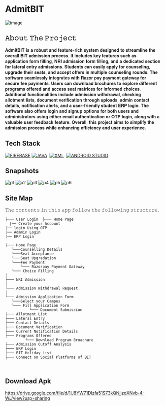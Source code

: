 
# AdmitBIT

![image](https://github.com/Mohitraj27/AdmitBIT/assets/87956374/feeac9f1-e8d1-4a65-9be8-699aee04723f)

## 𝙰𝚋𝚘𝚞𝚝 𝚃𝚑𝚎 𝙿𝚛𝚘𝚓𝚎𝚌𝚝
𝐀𝐝𝐦𝐢𝐭𝐁𝐈𝐓 𝐢𝐬 𝐚 𝐫𝐨𝐛𝐮𝐬𝐭 𝐚𝐧𝐝 𝐟𝐞𝐚𝐭𝐮𝐫𝐞-𝐫𝐢𝐜𝐡 𝐬𝐲𝐬𝐭𝐞𝐦 𝐝𝐞𝐬𝐢𝐠𝐧𝐞𝐝 𝐭𝐨 𝐬𝐭𝐫𝐞𝐚𝐦𝐥𝐢𝐧𝐞 𝐭𝐡𝐞 𝐨𝐯𝐞𝐫𝐚𝐥𝐥 𝐁𝐈𝐓 𝐚𝐝𝐦𝐢𝐬𝐬𝐢𝐨𝐧 𝐩𝐫𝐨𝐜𝐞𝐬𝐬. 𝐈𝐭 𝐢𝐧𝐜𝐥𝐮𝐝𝐞𝐬 𝐤𝐞𝐲 𝐟𝐞𝐚𝐭𝐮𝐫𝐞𝐬 𝐬𝐮𝐜𝐡 𝐚𝐬 𝐚𝐩𝐩𝐥𝐢𝐜𝐚𝐭𝐢𝐨𝐧 𝐟𝐨𝐫𝐦 𝐟𝐢𝐥𝐥𝐢𝐧𝐠, 𝐍𝐑𝐈 𝐚𝐝𝐦𝐢𝐬𝐬𝐢𝐨𝐧 𝐟𝐨𝐫𝐦 𝐟𝐢𝐥𝐥𝐢𝐧𝐠, 𝐚𝐧𝐝 𝐚 𝐝𝐞𝐝𝐢𝐜𝐚𝐭𝐞𝐝 𝐬𝐞𝐜𝐭𝐢𝐨𝐧 𝐟𝐨𝐫 𝐥𝐚𝐭𝐞𝐫𝐚𝐥 𝐞𝐧𝐭𝐫𝐲 𝐚𝐝𝐦𝐢𝐬𝐬𝐢𝐨𝐧𝐬. 𝐒𝐭𝐮𝐝𝐞𝐧𝐭𝐬 𝐜𝐚𝐧 𝐞𝐚𝐬𝐢𝐥𝐲 𝐚𝐩𝐩𝐥𝐲 𝐟𝐨𝐫 𝐜𝐨𝐮𝐧𝐬𝐞𝐥𝐢𝐧𝐠, 𝐮𝐩𝐠𝐫𝐚𝐝𝐞 𝐭𝐡𝐞𝐢𝐫 𝐬𝐞𝐚𝐭𝐬, 𝐚𝐧𝐝 𝐚𝐜𝐜𝐞𝐩𝐭 𝐨𝐟𝐟𝐞𝐫𝐬 𝐢𝐧 𝐦𝐮𝐥𝐭𝐢𝐩𝐥𝐞 𝐜𝐨𝐮𝐧𝐬𝐞𝐥𝐢𝐧𝐠 𝐫𝐨𝐮𝐧𝐝𝐬. 𝐓𝐡𝐞 𝐬𝐨𝐟𝐭𝐰𝐚𝐫𝐞 𝐬𝐞𝐚𝐦𝐥𝐞𝐬𝐬𝐥𝐲 𝐢𝐧𝐭𝐞𝐠𝐫𝐚𝐭𝐞𝐬 𝐰𝐢𝐭𝐡 𝐑𝐚𝐳𝐨𝐫 𝐩𝐚𝐲 𝐩𝐚𝐲𝐦𝐞𝐧𝐭 𝐠𝐚𝐭𝐞𝐰𝐚𝐲 𝐟𝐨𝐫 𝐬𝐞𝐜𝐮𝐫𝐞 𝐟𝐞𝐞 𝐩𝐚𝐲𝐦𝐞𝐧𝐭𝐬. 𝐔𝐬𝐞𝐫𝐬 𝐜𝐚𝐧 𝐝𝐨𝐰𝐧𝐥𝐨𝐚𝐝 𝐛𝐫𝐨𝐜𝐡𝐮𝐫𝐞𝐬 𝐭𝐨 𝐞𝐱𝐩𝐥𝐨𝐫𝐞 𝐝𝐢𝐟𝐟𝐞𝐫𝐞𝐧𝐭 𝐩𝐫𝐨𝐠𝐫𝐚𝐦𝐬 𝐨𝐟𝐟𝐞𝐫𝐞𝐝 𝐚𝐧𝐝 𝐚𝐜𝐜𝐞𝐬𝐬 𝐬𝐞𝐚𝐭 𝐦𝐚𝐭𝐫𝐢𝐜𝐞𝐬 𝐟𝐨𝐫 𝐢𝐧𝐟𝐨𝐫𝐦𝐞𝐝 𝐜𝐡𝐨𝐢𝐜𝐞𝐬. 𝐀𝐝𝐝𝐢𝐭𝐢𝐨𝐧𝐚𝐥 𝐟𝐮𝐧𝐜𝐭𝐢𝐨𝐧𝐚𝐥𝐢𝐭𝐢𝐞𝐬 𝐢𝐧𝐜𝐥𝐮𝐝𝐞 𝐚𝐝𝐦𝐢𝐬𝐬𝐢𝐨𝐧 𝐰𝐢𝐭𝐡𝐝𝐫𝐚𝐰𝐚𝐥, 𝐜𝐡𝐞𝐜𝐤𝐢𝐧𝐠 𝐚𝐥𝐥𝐨𝐭𝐦𝐞𝐧𝐭 𝐥𝐢𝐬𝐭𝐬, 𝐝𝐨𝐜𝐮𝐦𝐞𝐧𝐭 𝐯𝐞𝐫𝐢𝐟𝐢𝐜𝐚𝐭𝐢𝐨𝐧 𝐭𝐡𝐫𝐨𝐮𝐠𝐡 𝐮𝐩𝐥𝐨𝐚𝐝𝐬, 𝐚𝐝𝐦𝐢𝐧 𝐜𝐨𝐧𝐭𝐚𝐜𝐭 𝐝𝐞𝐭𝐚𝐢𝐥𝐬, 𝐧𝐨𝐭𝐢𝐟𝐢𝐜𝐚𝐭𝐢𝐨𝐧 𝐚𝐥𝐞𝐫𝐭𝐬, 𝐚𝐧𝐝 𝐚 𝐮𝐬𝐞𝐫-𝐟𝐫𝐢𝐞𝐧𝐝𝐥𝐲 𝐬𝐭𝐮𝐝𝐞𝐧𝐭 𝐄𝐑𝐏 𝐥𝐨𝐠𝐢𝐧. 𝐓𝐡𝐞 𝐬𝐨𝐟𝐭𝐰𝐚𝐫𝐞 𝐚𝐥𝐬𝐨 𝐨𝐟𝐟𝐞𝐫𝐬 𝐥𝐨𝐠𝐢𝐧 𝐚𝐧𝐝 𝐬𝐢𝐠𝐧𝐮𝐩 𝐨𝐩𝐭𝐢𝐨𝐧𝐬 𝐟𝐨𝐫 𝐛𝐨𝐭𝐡 𝐮𝐬𝐞𝐫𝐬 𝐚𝐧𝐝 𝐚𝐝𝐦𝐢𝐧𝐢𝐬𝐭𝐫𝐚𝐭𝐨𝐫𝐬 𝐮𝐬𝐢𝐧𝐠 𝐞𝐢𝐭𝐡𝐞𝐫 𝐞𝐦𝐚𝐢𝐥 𝐚𝐮𝐭𝐡𝐞𝐧𝐭𝐢𝐜𝐚𝐭𝐢𝐨𝐧 𝐨𝐫 𝐎𝐓𝐏 𝐥𝐨𝐠𝐢𝐧, 𝐚𝐥𝐨𝐧𝐠 𝐰𝐢𝐭𝐡 𝐚 𝐯𝐚𝐥𝐮𝐚𝐛𝐥𝐞 𝐮𝐬𝐞𝐫 𝐟𝐞𝐞𝐝𝐛𝐚𝐜𝐤 𝐟𝐞𝐚𝐭𝐮𝐫𝐞. 𝐎𝐯𝐞𝐫𝐚𝐥𝐥, 𝐭𝐡𝐢𝐬 𝐩𝐫𝐨𝐣𝐞𝐜𝐭 𝐚𝐢𝐦𝐬 𝐭𝐨 𝐬𝐢𝐦𝐩𝐥𝐢𝐟𝐲 𝐭𝐡𝐞 𝐚𝐝𝐦𝐢𝐬𝐬𝐢𝐨𝐧 𝐩𝐫𝐨𝐜𝐞𝐬𝐬 𝐰𝐡𝐢𝐥𝐞 𝐞𝐧𝐡𝐚𝐧𝐜𝐢𝐧𝐠 𝐞𝐟𝐟𝐢𝐜𝐢𝐞𝐧𝐜𝐲 𝐚𝐧𝐝 𝐮𝐬𝐞𝐫 𝐞𝐱𝐩𝐞𝐫𝐢𝐞𝐧𝐜𝐞.

## Tech Stack
[![FIREBASE](https://img.shields.io/badge/firebase%20-%23323330.svg?&style=for-the-badge&logo=firebase&logoColor=%23F7DF1E)](https://github.com/manankohlii/spacex-launch-data/search?l=firebase)
[![JAVA](https://img.shields.io/badge/java%20-%231572B6.svg?&style=for-the-badge&logo=java&logoColor=white)](https://github.com/manankohlii/spacex-launch-data/search?l=java)&nbsp;
[![XML](https://img.shields.io/badge/xml%20-%231572B6.svg?&style=for-the-badge&logo=xml&logoColor=white)](https://github.com/manankohlii/spacex-launch-data/search?l=xml)&nbsp;
[![ANDROID STUDIO](https://img.shields.io/badge/androidstudio%20-%23E34F26.svg?&style=for-the-badge&logo=androidstudio&logoColor=white)](https://github.com/manankohlii/spacex-launch-data/search?l=androidstudio)&nbsp;

## Snapshots

![p1](https://github.com/Mohitraj27/AdmitBIT/assets/87956374/9a95ea88-43d8-4219-b45c-34408d63cc66)
![p2](https://github.com/Mohitraj27/AdmitBIT/assets/87956374/518d3ace-7670-4948-a471-76023225a666)
![p3](https://github.com/Mohitraj27/AdmitBIT/assets/87956374/f6f2428d-e618-40d7-9edf-3f40dc9f7099)
![p4](https://github.com/Mohitraj27/AdmitBIT/assets/87956374/588c5e1d-7987-4425-afab-218bcb8f4f7c)
![p5](https://github.com/Mohitraj27/AdmitBIT/assets/87956374/b9811992-dfc6-4396-8524-b4c8706479a9)
![p6](https://github.com/Mohitraj27/AdmitBIT/assets/87956374/02c094d9-4b6d-4beb-9cdf-2964efdd7fd8)


## Site Map
𝚃𝚑𝚎 𝚌𝚘𝚗𝚝𝚎𝚗𝚝𝚜 𝚒𝚗 𝚝𝚑𝚒𝚜 𝚊𝚙𝚙 𝚏𝚘𝚕𝚕𝚘𝚠 𝚝𝚑𝚎 𝚏𝚘𝚕𝚕𝚘𝚠𝚒𝚗𝚐 𝚜𝚝𝚛𝚞𝚌𝚝𝚞𝚛𝚎.

```
├─── User Login  ├─── Home Page
  |── Create your Account
|── login Using OTP
|── Admmin Login
|── ERP Login
    
├─── Home Page
   └───Counselling Details
   └───Seat Acceptance
   └───Seat Upgradation
   └───Fee Payment
       └─── Razorpay Payment Gateway
   └─── Choice Filling
│
├─── NRI Admission
│
└─── Admission Withdrawal Request
│
└─── Admission Application Form
   └───Select your Campus 
   └─── Fill Application Form
           └─── Document Submission
├─── Allotment List
├─── Lateral Entry
├─── Contact Details
├─── Document Verification
├─── Current Notification Details
├─── Programs Offered 
         └─── Download Program Broachure
├─── Admission Cutoff Analysis
├─── ERP Login
├─── BIT Holiday List 
├─── Connect on Social Platforms of BIT 
         
  

```


## Download Apk

https://drive.google.com/file/d/1U8YW71DIzfa51S73kQNjjzqXNvb-4-WJ/view?usp=sharing



